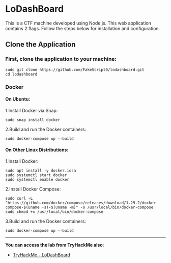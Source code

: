 # LoDashBoard
This is a CTF machine developed using Node.js. This web application contains 2 flags. Follow the steps below for installation and configuration.
## Clone the Application
### First, clone the application to your machine:
```
sudo git clone https://github.com/FakeScript0/lodashboard.git
cd lodashboard
```
### Docker 
#### On Ubuntu:
1.Install Docker via Snap:
```
sudo snap install docker
```
2.Build and run the Docker containers:
```
sudo docker-compose up --build
```
#### On Other Linux Distributions:
1.Install Docker:
```
sudo apt install -y docker.iosa
sudo systemctl start docker
sudo systemctl enable docker
```
2.Install Docker Compose:
```
sudo curl -L "https://github.com/docker/compose/releases/download/1.29.2/docker-compose-$(uname -s)-$(uname -m)" -o /usr/local/bin/docker-compose
sudo chmod +x /usr/local/bin/docker-compose
```
3.Build and run the Docker containers:
```
sudo docker-compose up --build
```
-----------
**You can access the lab from TryHackMe also**:
- [TryHackMe - LoDashBoard](https://tryhackme.com)
